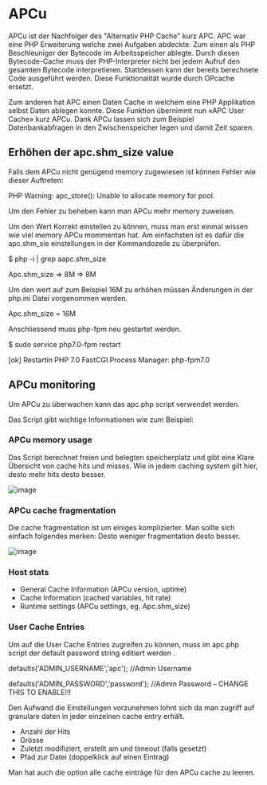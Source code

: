 # APCu

APCu ist der Nachfolger des "Alternativ PHP Cache" kurz APC. APC war eine PHP Erweiterung welche zwei Aufgaben abdeckte. Zum einen als PHP Beschleuniger der Bytecode im Arbeitsspeicher ablegte. Durch diesen Bytecode-Cache muss der PHP-Interpreter nicht bei jedem Aufruf den gesamten Bytecode interpretieren. Stattdessen kann der bereits berechnete Code ausgeführt werden. Diese Funktionalität wurde durch OPcache ersetzt.

Zum anderen hat APC einen Daten Cache in welchem eine PHP Applikation selbst Daten ablegen konnte. Diese Funktion übernimmt nun «APC User Cache» kurz APCu. Dank APCu lassen sich zum Beispiel Datenbankabfragen in den Zwischenspeicher legen und damit Zeit sparen.



## Erhöhen der apc.shm\_size value

Falls dem APCu nicht genügend memory zugewiesen ist können Fehler wie dieser Auftreten:

PHP Warning: apc\_store(): Unable to allocate memory for pool.

Um den Fehler zu beheben kann man APCu mehr memory zuweisen.

Um den Wert Korrekt einstellen zu können, muss man erst einmal wissen wie viel memory APCu mommentan hat. Am einfachsten ist es dafür die apc.shm\_sie einstellungen in der Kommandozeile zu überprüfen.

$ php -i | grep aapc.shm\_size

Apc.shm\_size =\> 8M =\> 8M

Um den wert auf zum Beispiel 16M zu erhöhen müssen Änderungen in der php.ini Datei vorgenommen werden.

Apc.shm\_size = 16M

Anschliessend muss php-fpm neu gestartet werden.

$ sudo service php7.0-fpm restart

[ok] Restartin PHP 7.0 FastCGI Process Manager: php-fpm7.0

## APCu monitoring

Um APCu zu überwachen kann das apc.php script verwendet werden.

Das Script gibt wichtige Informationen wie zum Beispiel:

### APCu memory usage

Das Script berechnet freien und belegten speicherplatz und gibt eine Klare Übersicht von cache hits und misses. Wie in jedem caching system gilt hier, desto mehr hits desto besser.

![image](https://user-images.githubusercontent.com/47870802/187645357-8caf875b-ba36-4d71-9265-2b6518232c47.png)

### APCu cache fragmentation

Die cache fragmentation ist um einiges komplizierter. Man sollte sich einfach folgendes merken: Desto weniger fragmentation desto besser.

![image](https://user-images.githubusercontent.com/47870802/187645421-782b129f-b23d-47bc-85df-7747d7077669.png)

### Host stats

- General Cache Information (APCu version, uptime)
- Cache Information (cached variables, hit rate)
- Runtime settings (APCu settings, eg. Apc.shm\_size)

### User Cache Entries

Um auf die User Cache Entries zugreifen zu können, muss im apc.php script der default password string editiert werden .

defaults('ADMIN\_USERNAME','apc'); //Admin Username

defaults('ADMIN\_PASSWORD','password'); //Admin Password – CHANGE THIS TO ENABLE!!!

Den Aufwand die Einstellungen vorzunehmen lohnt sich da man zugriff auf granulare daten in jeder einzelnen cache entry erhält.

- Anzahl der Hits
- Grösse
- Zuletzt modifiziert, erstellt am und timeout (falls gesetzt)
- Pfad zur Datei (doppelklick auf einen Eintrag)

Man hat auch die option alle cache einträge für den APCu cache zu leeren.

